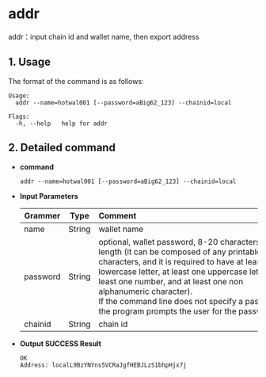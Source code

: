 # addr

addr：input chain id and wallet name, then export address

## 1. Usage

The format of the command is as follows:

```
Usage:
  addr --name=hotwal001 [--password=aBig62_123] --chainid=local

Flags:
  -h, --help   help for addr
```

## 2. Detailed command

- **command**

  ```
  addr --name=hotwal001 [--password=aBig62_123] --chainid=local
  ```

- **Input Parameters**

  | **Grammer** | **Type** | **Comment**&nbsp;&nbsp;&nbsp;&nbsp;&nbsp;&nbsp;&nbsp;&nbsp;&nbsp;&nbsp;&nbsp;&nbsp;&nbsp;&nbsp;&nbsp;&nbsp;&nbsp;&nbsp;&nbsp;&nbsp;&nbsp;&nbsp;&nbsp;&nbsp;&nbsp;&nbsp;&nbsp;&nbsp;&nbsp;&nbsp;&nbsp;&nbsp;&nbsp;&nbsp;&nbsp;&nbsp;&nbsp;&nbsp;&nbsp;&nbsp;&nbsp;&nbsp;&nbsp;&nbsp;&nbsp;&nbsp;&nbsp;&nbsp;&nbsp;&nbsp;&nbsp;&nbsp;&nbsp;&nbsp;&nbsp;&nbsp;&nbsp;&nbsp;&nbsp;&nbsp;&nbsp;&nbsp;&nbsp;&nbsp;&nbsp;&nbsp;&nbsp;&nbsp;&nbsp;&nbsp;&nbsp;&nbsp;&nbsp;&nbsp; |
  | -------- | :------: | ------------------------------------------------------------ |
  | name     |  String  | wallet name                                               |
  | password |  String  | optional, wallet password, 8-20 characters in length (it can be composed of any printable ASCII characters, and it is required to have at least one lowercase letter, at least one uppercase letter, at least one number, and at least one non alphanumeric character). <br>If the command line does not specify a password, the program prompts the user for the password. |
  | chainid  |  String  | chain id                                                        |

- **Output SUCCESS Result**

  ```
  OK
  Address: localL9BzYNYns5VCRaJgfHEBJLzS1bhpHjx7j
  ```
